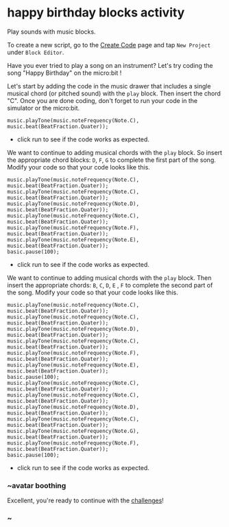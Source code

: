 # happy birthday blocks activity

Play sounds with music blocks. 

To create a new script, go to the [Create Code](/create-code) page and tap `New Project` under `Block Editor`.

Have you ever tried to play a song on an instrument? Let's try coding the song "Happy Birthday" on the micro:bit !

Let's start by adding the code in the music drawer that includes a single musical chord (or pitched sound) with the `play` block. Then insert the chord "C". Once you are done coding, don't forget to run your code in the simulator or the micro:bit.

```blocks
music.playTone(music.noteFrequency(Note.C), music.beat(BeatFraction.Quater));
```

* click run to see if the code works as expected.

We want to continue to adding musical chords with the `play` block. So insert the appropriate chord blocks: `D`, `F`, `G` to complete the first part of the song. Modify your code so that your code looks like this.

```blocks
music.playTone(music.noteFrequency(Note.C), music.beat(BeatFraction.Quater));
music.playTone(music.noteFrequency(Note.C), music.beat(BeatFraction.Quater));
music.playTone(music.noteFrequency(Note.D), music.beat(BeatFraction.Quater));
music.playTone(music.noteFrequency(Note.C), music.beat(BeatFraction.Quater));
music.playTone(music.noteFrequency(Note.F), music.beat(BeatFraction.Quater));
music.playTone(music.noteFrequency(Note.E), music.beat(BeatFraction.Quater));
basic.pause(100);
```

* click run to see if the code works as expected.

We want to continue to adding musical chords with the `play` block. Then insert the appropriate chords: `B`, `C`, `D`, `E` , `F` to complete the second part of the song. Modify your code so that your code looks like this.

```blocks
music.playTone(music.noteFrequency(Note.C), music.beat(BeatFraction.Quater));
music.playTone(music.noteFrequency(Note.C), music.beat(BeatFraction.Quater));
music.playTone(music.noteFrequency(Note.D), music.beat(BeatFraction.Quater));
music.playTone(music.noteFrequency(Note.C), music.beat(BeatFraction.Quater));
music.playTone(music.noteFrequency(Note.F), music.beat(BeatFraction.Quater));
music.playTone(music.noteFrequency(Note.E), music.beat(BeatFraction.Quater));
basic.pause(100);
music.playTone(music.noteFrequency(Note.C), music.beat(BeatFraction.Quater));
music.playTone(music.noteFrequency(Note.C), music.beat(BeatFraction.Quater));
music.playTone(music.noteFrequency(Note.D), music.beat(BeatFraction.Quater));
music.playTone(music.noteFrequency(Note.C), music.beat(BeatFraction.Quater));
music.playTone(music.noteFrequency(Note.G), music.beat(BeatFraction.Quater));
music.playTone(music.noteFrequency(Note.F), music.beat(BeatFraction.Quater));
basic.pause(100);
```


* click run to see if the code works as expected.

### ~avatar boothing

Excellent, you're ready to continue with the [challenges](/lessons/happy-birthday/challenges)!

### ~

